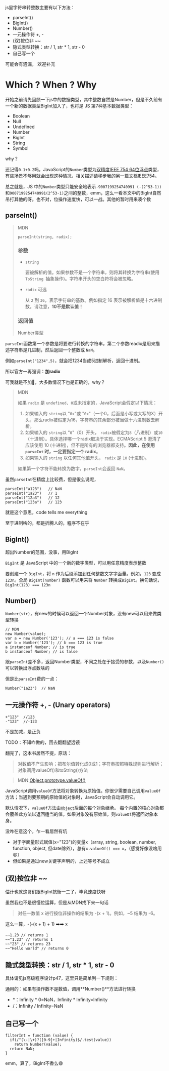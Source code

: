 js里字符串转整数主要有以下方法：

- parseInt()
- BigInt()
- Number()
- 一元操作符 +, -
- (双)按位非 ~~
- 隐式类型转换：str / 1, str * 1, str - 0
- 自己写一个

可能会有遗漏， 欢迎补充

# Which ? When ? Why

开始之前请先回顾一下js中的数据类型，其中整数自然是Number，但是不久前有一个新的数据类型BigInt加入了，也将是 JS 第7种基本数据类型：

- Boolean
- Null
- Undefined
- Number 
- BigInt
- String
- Symbol

why？

还记得`0.1+0.2`吗，JavaScript的`Number`类型为[双精度IEEE 754 64位浮点](https://en.wikipedia.org/wiki/Floating-point_arithmetic)类型，有些场景不够用就会出现这种情况，相关描述请移步我的另一篇文档[IEEE754](../js高级程序设计/IEEE754.md)。

总之就是，JS 中的`Number`类型只能安全地表示`-9007199254740991 (-(2^53-1))` 和`9007199254740991(2^53-1)`之间的整数，emm，这么一看本文中的BigInt自然吊打其他的呀。也不对，位操作速度快，可以一战。其他的暂时用来凑个数

## parseInt()

> MDN
>
> ```
> parseInt(string, radix);
> ```
>
> ### 参数
>
> - `string`
>
>   要被解析的值。如果参数不是一个字符串，则将其转换为字符串(使用  `ToString `抽象操作)。字符串开头的空白符将会被忽略。
>
> - `radix` 可选
>
>   从 `2` 到 `36`，表示字符串的基数。例如指定 16 表示被解析值是十六进制数。请注意，**10不是默认值！**
>
> ### 返回值
>
> Number类型

`parseInt`函数第一个参数是将要进行转换的字符串，第二个参数readix是用来描述字符串是几进制，然后返回一个整数或 `NaN`。

例如`parseInt("1234",5)`，就会把1234当成5进制解析，返回十进制。

所以官方一再强调：**加radix**

可我就是不加:dog:，大多数情况下也是正确的，why？

> MDN
>
> 如果 `radix` 是 `undefined`、`0`或未指定的，JavaScript会假定以下情况：
>
> 1. 如果输入的 `string`以 "`0x`"或 "`0x`"（一个0，后面是小写或大写的X）开头，那么radix被假定为16，字符串的其余部分被当做十六进制数去解析。
> 2. 如果输入的 `string`以 "`0`"（0）开头， `radix`被假定为`8`（八进制）或`10`（十进制）。具体选择哪一个radix取决于实现。ECMAScript 5 澄清了应该使用 10 (十进制)，但不是所有的浏览器都支持。**因此，在使用 `parseInt` 时，一定要指定一个 radix**。
> 3. 如果输入的 `string` 以任何其他值开头， `radix` 是 `10` (十进制)。
>
> 如果第一个字符不能转换为数字，`parseInt`会返回 `NaN`。

虽然`parseInt`在精度上比较费，但是很么说呢，

```
parseInt("a123")   // NaN
parseInt("1a23")   // 1
parseInt("12a3")   // 12
parseInt("123a")   // 123
```

就是这个意思，code tells me everything

至于进制啥的，都是折腾人的，程序不在乎

## BigInt()

超出Number的范围，没事，用BigInt

`BigInt` 是 JavaScript 中的一个新的数字类型，可以用任意精度表示整数

要创建一个 `BigInt`，将 `n` 作为后缀添加到任何整数文字字面量。例如，`123` 变成 `123n`。全局 `BigInt(number)` 函数可以用来将 `Number` 转换成`BigInt`。换句话说，`BigInt(123) === 123n`

## Number()

`Number(str)`，有new的时候可以返回一个Number对象，没有new可以用来做类型转换

```
// MDN
new Number(value); 
var a = new Number('123'); // a === 123 is false
var b = Number('123'); // b === 123 is true
a instanceof Number; // is true
b instanceof Number; // is false
```

跟`parseInt`差不多，返回Number类型，不同之处在于接受的参数，以及`Number()`可以转换出浮点数啥的

但是比`parseInt`费的一点：

```
Number("1a23")  // NaN
```

## 一元操作符 +, - (Unary operators)

```
+"123"  //123
-"123"  //-123
```

不是加减，是正负

TODO：不知咋做的，回去翻翻望远镜

翻完了，这本书居然不提，原话：

> 对数值不产生影响；把布尔值转化成0或1；字符串按照特殊规则进行解析；对象调用valueOf()和toString()方法

> MDN:[Object.prototype.valueOf()](https://developer.mozilla.org/zh-CN/docs/Web/JavaScript/Reference/Global_Objects/Object/valueOf)

JavaScript调用`valueOf`方法将对象转换为原始值。你很少需要自己调用`valueOf`方法；当遇到要预期的原始值的对象时，JavaScript会自动调用它。

默认情况下，`valueOf`方法由[`Object`](https://developer.mozilla.org/zh-CN/docs/Web/JavaScript/Reference/Global_Objects/Object)后面的每个对象继承。 每个内置的核心对象都会覆盖此方法以返回适当的值。如果对象没有原始值，则`valueOf`将返回对象本身。

没咋在意这个，乍一看居然有坑

- 对于字面量形式赋值(x="123")的变量x（array, string, boolean, number, function, object, 但date除外），总有`x.valueOf() === x`，（感觉好像没啥用:weary:）
- 但如果是通过new关键字声明的，上述等号不成立

## (双)按位非 ~~

估计也就这哥们跟BigInt抗衡一二了，毕竟速度快呀

虽然我也不是很懂位运算，但是从MDN找下来一句话

> 对任一数值 x 进行按位非操作的结果为 -(x + 1)。例如，~5 结果为 -6。

这么一算，-(-(x + 1) + 1) :arrow_right::arrow_right: x

```
~~1.23 // returns 1
~~"1.23" // returns 1
~~"23" // returns 23
~~"Hello world" // returns 0
```



## 隐式类型转换：str / 1, str * 1, str - 0

具体请见js高级程序设计p47，这里只是简单列一下规则：

通用的：如果有操作数不是数值，调用**Number()**方法进行转换

- *：Infinity \* 0=NaN，Infinity \* Infinity=Infinity
- /：Infinity / Infinity=NaN

## 自己写一个

```
filterInt = function (value) {
  if(/^(\-|\+)?([0-9]+|Infinity)$/.test(value))
    return Number(value);
  return NaN;
}
```

emm，算了，BigInt不香么:smile: